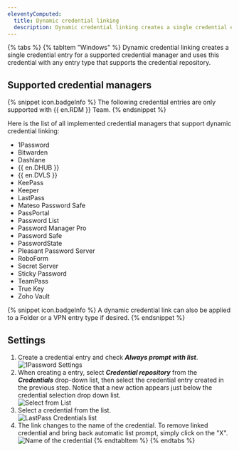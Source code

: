 ```yaml
---
eleventyComputed:
  title: Dynamic credential linking
  description: Dynamic credential linking creates a single credential entry for a supported credential manager and uses this credential with any entry type that supports the credential repository.
---
```

{% tabs %}
{% tabItem "Windows" %}
Dynamic credential linking creates a single credential entry for a supported credential manager and uses this credential with any entry type that supports the credential repository.

## Supported credential managers 

{% snippet icon.badgeInfo %} 
The following credential entries are only supported with {{ en.RDM }} Team.
{% endsnippet %}

Here is the list of all implemented credential managers that support dynamic credential linking:  

* 1Password 
* Bitwarden 
* Dashlane 
* {{ en.DHUB }} 
* {{ en.DVLS }} 
* KeePass 
* Keeper 
* LastPass 
* Mateso Password Safe 
* PassPortal 
* Password List 
* Password Manager Pro 
* Password Safe 
* PasswordState 
* Pleasant Password Server 
* RoboForm 
* Secret Server 
* Sticky Password 
* TeamPass 
* True Key 
* Zoho Vault 

{% snippet icon.badgeInfo %} 
A dynamic credential link can also be applied to a Folder or a VPN entry type if desired. 
{% endsnippet %}
 
## Settings 

1. Create a credential entry and check ***Always prompt with list***.
![1Password Settings](https://webdevolutions.azureedge.net/docs/en/rdm/windows/clip11064.png) 
1. When creating a entry, select ***Credential repository*** from the ***Credentials*** drop-down list, then select the credential entry created in the previous step. Notice that a new action appears just below the credential selection drop down list.  
![Select from List](https://webdevolutions.azureedge.net/docs/en/rdm/windows/clip11065.png) 
1. Select a credential from the list.  
![LastPass Credentials list](https://webdevolutions.azureedge.net/docs/en/rdm/windows/clip10657.png) 
1. The link changes to the name of the credential. To remove linked credential and bring back automatic list prompt, simply click on the "X".  
![Name of the credential](https://webdevolutions.azureedge.net/docs/en/rdm/windows/clip11066.png)
{% endtabItem %}
{% endtabs %}